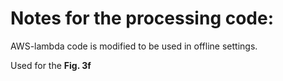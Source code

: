 # Notes for the processing code:

AWS-lambda code is modified to be used in offline settings.

Used for the **Fig. 3f**
